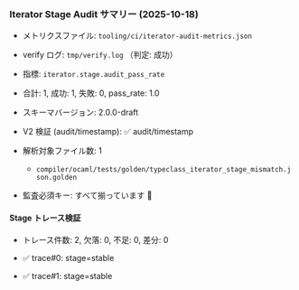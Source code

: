 ### Iterator Stage Audit サマリー (2025-10-18)

- メトリクスファイル: `tooling/ci/iterator-audit-metrics.json`
- verify ログ: `tmp/verify.log` （判定: 成功）
- 指標: `iterator.stage.audit_pass_rate`
- 合計: 1, 成功: 1, 失敗: 0, pass_rate: 1.0
- スキーマバージョン: 2.0.0-draft
- V2 検証 (audit/timestamp): ✅ audit/timestamp
- 解析対象ファイル数: 1
  - `compiler/ocaml/tests/golden/typeclass_iterator_stage_mismatch.json.golden`

- 監査必須キー: すべて揃っています 🎉

#### Stage トレース検証
- トレース件数: 2, 欠落: 0, 不足: 0, 差分: 0

- ✅ trace#0: stage=stable
- ✅ trace#1: stage=stable
